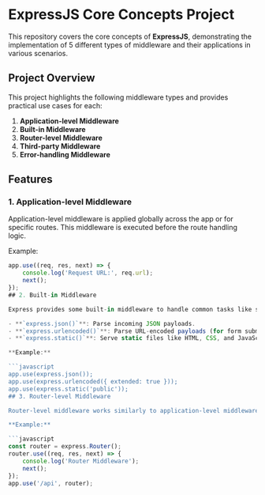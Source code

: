 # ExpressJS Core Concepts Project

This repository covers the core concepts of **ExpressJS**, demonstrating the implementation of 5 different types of middleware and their applications in various scenarios.

## Project Overview

This project highlights the following middleware types and provides practical use cases for each:

1. **Application-level Middleware**
2. **Built-in Middleware**
3. **Router-level Middleware**
4. **Third-party Middleware**
5. **Error-handling Middleware**

## Features

### 1. Application-level Middleware
Application-level middleware is applied globally across the app or for specific routes. This middleware is executed before the route handling logic.

Example:
```javascript
app.use((req, res, next) => {
    console.log('Request URL:', req.url);
    next();
});
## 2. Built-in Middleware

Express provides some built-in middleware to handle common tasks like serving static files and parsing incoming request bodies.

- **`express.json()`**: Parse incoming JSON payloads.
- **`express.urlencoded()`**: Parse URL-encoded payloads (for form submissions).
- **`express.static()`**: Serve static files like HTML, CSS, and JavaScript.

**Example:**

```javascript
app.use(express.json());
app.use(express.urlencoded({ extended: true }));
app.use(express.static('public'));
## 3. Router-level Middleware

Router-level middleware works similarly to application-level middleware but is bound to specific Express router instances.

**Example:**

```javascript
const router = express.Router();
router.use((req, res, next) => {
    console.log('Router Middleware');
    next();
});
app.use('/api', router);
